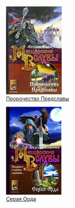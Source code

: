 ![](Пророчество%20Предславы.jpg)  
[Пророчество Предславы](Пророчество%20Предславы)

![](Серая%20Орда.jpg)  
[Серая Орда](Серая%20Орда)
